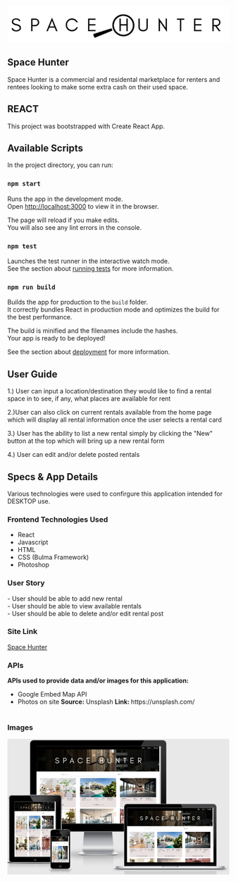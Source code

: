 <img src="https://github.com/JustinKlass/spaceHunter-FrontEnd/blob/master/frontend/public/images/spaceHunterLogo4.png"></img>

<h2>Space Hunter</h2>
<p>Space Hunter is a commercial and residental marketplace for renters and rentees looking to make some extra cash on their used space.</p>

## REACT

This project was bootstrapped with Create React App.

## Available Scripts

In the project directory, you can run:

### `npm start`

Runs the app in the development mode.<br />
Open [http://localhost:3000](http://localhost:3000) to view it in the browser.

The page will reload if you make edits.<br />
You will also see any lint errors in the console.

### `npm test`

Launches the test runner in the interactive watch mode.<br />
See the section about [running tests](https://facebook.github.io/create-react-app/docs/running-tests) for more information.

### `npm run build`

Builds the app for production to the `build` folder.<br />
It correctly bundles React in production mode and optimizes the build for the best performance.

The build is minified and the filenames include the hashes.<br />
Your app is ready to be deployed!

See the section about [deployment](https://facebook.github.io/create-react-app/docs/deployment) for more information.

<h2>User Guide</h2>
1.) User can input a location/destination they would like to find a rental space in to see, if any, what places are available for rent<br/>
<p></p>
2.)User can also click on current rentals available from the home page which will display all rental information once the user selects a rental card<br/>
<p></p>
3.) User has the ability to list a new rental simply by clicking the "New" button at the top which will bring up a new rental form<br/>
<p></p>
4.) User can edit and/or delete posted rentals<br/>
<p></p>

<h2>Specs & App Details</h2>
Various technologies were used to confirgure this application intended for DESKTOP use.

<h3>Frontend Technologies Used</h3>
<ul>
 <li>React</li>
 <li>Javascript</li>
<li>HTML</li>
<li>CSS (Bulma Framework)</li>
 <li>Photoshop</li>
</ul>
  
<h3>User Story</h3>
- User should be able to add new rental<br/>
- User should be able to view available rentals<br/>
- User should be able to delete and/or edit rental post<br/>

<h3>Site Link</h3>
<a href="http://spacehunter.surge.sh/"> Space Hunter </a>

<h3>APIs</h3>
<p><strong>APIs used to provide data and/or images for this application:</strong></p>
<ul>
<li>Google Embed Map API</li>
<li>Photos on site <strong>Source:</strong> Unsplash <strong>Link: </strong>https://unsplash.com/</li><br/>
</ul>

<h3>Images</h3>
<img src="https://github.com/JustinKlass/spaceHunter-FrontEnd/blob/master/frontend/public/images/responsiveDesign.png"></img>
